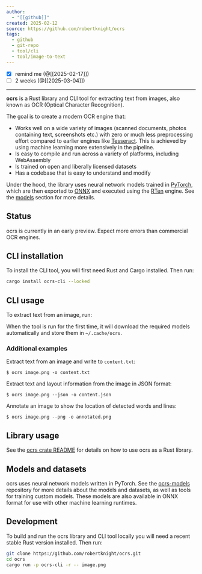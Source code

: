 ```yaml
---
author:
  - "[[github]]"
created: 2025-02-12
source: https://github.com/robertknight/ocrs
tags:
  - github
  - git-repo
  - tool/cli
  - tool/image-to-text
---
```

- [x] remind me (@[[2025-02-17]])
- [ ] 2 weeks (@[[2025-03-04]])
___

**ocrs** is a Rust library and CLI tool for extracting text from images, also known as OCR (Optical Character Recognition).

The goal is to create a modern OCR engine that:

- Works well on a wide variety of images (scanned documents, photos containing text, screenshots etc.) with zero or much less preprocessing effort compared to earlier engines like [Tesseract](https://github.com/tesseract-ocr/tesseract). This is achieved by using machine learning more extensively in the pipeline.
- Is easy to compile and run across a variety of platforms, including WebAssembly
- Is trained on open and liberally licensed datasets
- Has a codebase that is easy to understand and modify

Under the hood, the library uses neural network models trained in [PyTorch](https://pytorch.org/), which are then exported to [ONNX](https://onnx.ai/) and executed using the [RTen](https://github.com/robertknight/rten) engine. See the [models](https://github.com/robertknight/#models-and-datasets) section for more details.

## Status

ocrs is currently in an early preview. Expect more errors than commercial OCR engines.

## CLI installation

To install the CLI tool, you will first need Rust and Cargo installed. Then run:

```bash
cargo install ocrs-cli --locked
```
## CLI usage

To extract text from an image, run:

When the tool is run for the first time, it will download the required models automatically and store them in `~/.cache/ocrs`.

### Additional examples

Extract text from an image and write to `content.txt`:

```
$ ocrs image.png -o content.txt
```

Extract text and layout information from the image in JSON format:

```
$ ocrs image.png --json -o content.json
```

Annotate an image to show the location of detected words and lines:

```
$ ocrs image.png --png -o annotated.png
```

## Library usage

See the [ocrs crate README](https://github.com/robertknight/ocrs/blob/main/ocrs) for details on how to use ocrs as a Rust library.

## Models and datasets

ocrs uses neural network models written in PyTorch. See the [ocrs-models](https://github.com/robertknight/ocrs-models) repository for more details about the models and datasets, as well as tools for training custom models. These models are also available in ONNX format for use with other machine learning runtimes.

## Development

To build and run the ocrs library and CLI tool locally you will need a recent stable Rust version installed. Then run:
```bash
git clone https://github.com/robertknight/ocrs.git
cd ocrs
cargo run -p ocrs-cli -r -- image.png
```